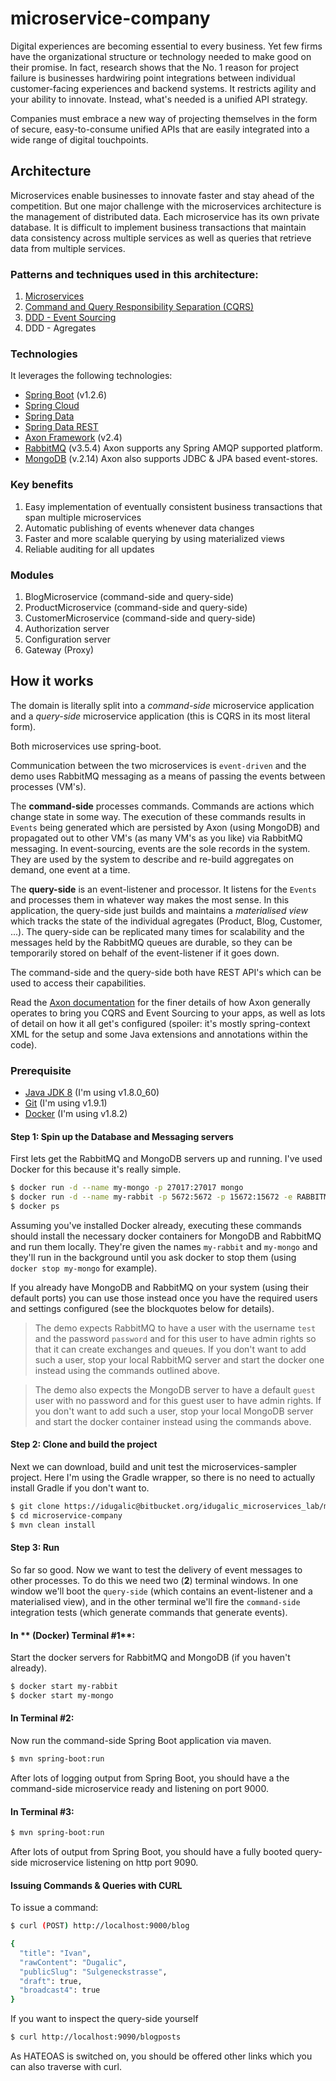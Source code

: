 # microservice-company

Digital experiences are becoming essential to every business. Yet few firms have the organizational structure or technology needed to make good on their promise. In fact, research shows that the No. 1 reason for project failure is businesses hardwiring point integrations between individual customer-facing experiences and backend systems. It restricts agility and your ability to innovate. Instead, what's needed is a unified API strategy. 

Companies must embrace a new way of projecting themselves in the form of secure, easy-to-consume unified APIs that are easily integrated into a wide range of digital touchpoints. 

## Architecture

Microservices enable businesses to innovate faster and stay ahead of the competition. But one major challenge with the microservices architecture is the management of distributed data. Each microservice has its own private database. It is difficult to implement business transactions that maintain data consistency across multiple services as well as queries that retrieve data from multiple services.

### Patterns and techniques used in this architecture:

1. [Microservices](https://bitbucket.org/idugalic_microservices_lab/micro-company/downloads/Microservices.docx) 
2. [Command and Query Responsibility Separation (CQRS)](https://bitbucket.org/idugalic_microservices_lab/micro-company/downloads/springone2gx2015eventsourcingandcqrs-150925224302-lva1-app6892.pdf)
3. [DDD - Event Sourcing](https://bitbucket.org/idugalic_microservices_lab/micro-company/downloads/springone2gx2015eventsourcingandcqrs-150925224302-lva1-app6892.pdf)
4. DDD - Agregates

### Technologies

It leverages the following technologies:

- [Spring Boot](http://projects.spring.io/spring-boot/) (v1.2.6)
- [Spring Cloud](http://projects.spring.io/spring-cloud/)
- [Spring Data](http://projects.spring.io/spring-data/)
- [Spring Data REST](http://projects.spring.io/spring-data-rest/)
- [Axon Framework](http://www.axonframework.org/) (v2.4)
- [RabbitMQ](https://www.rabbitmq.com/) (v3.5.4) Axon supports any Spring AMQP supported platform.
- [MongoDB](https://www.mongodb.com/) (v.2.14) Axon also supports JDBC & JPA based event-stores.


### Key benefits

1. Easy implementation of eventually consistent business transactions that span multiple microservices
2. Automatic publishing of events whenever data changes
3. Faster and more scalable querying by using materialized views
4. Reliable auditing for all updates

### Modules

1. BlogMicroservice (command-side and query-side)
2. ProductMicroservice (command-side and query-side)
3. CustomerMicroservice (command-side and query-side)
4. Authorization server
5. Configuration server
6. Gateway (Proxy)

## How it works

The domain is literally split into a *command-side* microservice application and a *query-side* microservice application (this is CQRS in its most literal form).

Both microservices use spring-boot.

Communication between the two microservices is `event-driven` and the demo uses RabbitMQ messaging as a means of passing the events between processes (VM's).

The **command-side** processes commands. Commands are actions which change state in some way. The execution of these commands results in `Events` being generated which are persisted by Axon (using MongoDB) and propagated out to other VM's (as many VM's as you like) via RabbitMQ messaging. In event-sourcing, events are the sole records in the system. They are used by the system to describe and re-build aggregates on demand, one event at a time.

The **query-side** is an event-listener and processor. It listens for the `Events` and processes them in whatever way makes the most sense. In this application, the query-side just builds and maintains a *materialised view* which tracks the state of the individual agregates (Product, Blog, Customer, ...). The query-side can be replicated many times for scalability and the messages held by the RabbitMQ queues are durable, so they can be temporarily stored on behalf of the event-listener if it goes down.

The command-side and the query-side both have REST API's which can be used to access their capabilities.


Read the [Axon documentation](http://www.axonframework.org/download/) for the finer details of how Axon generally operates to bring you CQRS and Event Sourcing to your apps, as well as lots of detail on how it all get's configured (spoiler: it's mostly spring-context XML for the setup and some Java extensions and annotations within the code).

### Prerequisite

- [Java JDK 8](http://www.oracle.com/technetwork/java/javase/downloads/jdk8-downloads-2133151.html) (I'm using v1.8.0_60)
- [Git](https://git-scm.com/) (I'm using v1.9.1)
- [Docker](https://www.docker.com/) (I'm using v1.8.2)


#### Step 1: Spin up the Database and Messaging servers

First lets get the RabbitMQ and MongoDB servers up and running. I've used Docker for this because it's really simple.

```bash
$ docker run -d --name my-mongo -p 27017:27017 mongo
$ docker run -d --name my-rabbit -p 5672:5672 -p 15672:15672 -e RABBITMQ_DEFAULT_USER=test -e RABBITMQ_DEFAULT_PASS=password -e RABBITMQ_NODENAME=my-rabbit rabbitmq:3-management
$ docker ps
```

Assuming you've installed Docker already, executing these commands should install the necessary docker containers for MongoDB and RabbitMQ and run them locally. They're given the names `my-rabbit` and `my-mongo` and they'll run in the background until you ask docker to stop them (using `docker stop my-mongo` for example).

If you already have MongoDB and RabbitMQ on your system (using their default ports) you can use those instead once you have the required users and settings configured (see the blockquotes below for details).

> The demo expects RabbitMQ to have a user with the username `test` and the password `password` and for this user to have admin rights so that it can create exchanges and queues. If you don't want to add such a user, stop your local RabbitMQ server and start the docker one instead using the commands outlined above.

> The demo also expects the MongoDB server to have a default `guest` user with no password and for this guest user to have admin rights. If you don't want to add such a user, stop your local MongoDB server and start the docker container instead using the commands above.

#### Step 2: Clone and build the project

Next we can download, build and unit test the microservices-sampler project. Here I'm using the Gradle wrapper, so there is no need to actually install Gradle if you don't want to.

```bash
$ git clone https://idugalic@bitbucket.org/idugalic_microservices_lab/micro-company.git
$ cd microservice-company
$ mvn clean install
```

#### Step 3: Run

So far so good. Now we want to test the delivery of event messages to other processes. To do this we need two (**2**) terminal windows. In one window we'll boot the `query-side` (which contains an event-listener and a materialised view), and in the other terminal we'll fire the `command-side` integration tests (which generate commands that generate events).

#### In ** (Docker) Terminal #1**:

Start the docker servers for RabbitMQ and MongoDB (if you haven't already).

```bash
$ docker start my-rabbit
$ docker start my-mongo
```

#### In **Terminal #2**:

Now run the command-side Spring Boot application via maven.

```bash
$ mvn spring-boot:run
```
After lots of logging output from Spring Boot, you should have a the command-side microservice ready and listening on port 9000.

#### In **Terminal #3**:

```bash
$ mvn spring-boot:run
```

After lots of output from Spring Boot, you should have a fully booted query-side microservice listening on http port 9090.


#### Issuing Commands & Queries with CURL
To issue a command:

```bash
$ curl (POST) http://localhost:9000/blog

{
  "title": "Ivan",
  "rawContent": "Dugalic",
  "publicSlug": "Sulgeneckstrasse",
  "draft": true,
  "broadcast4": true
}
```

If you want to inspect the query-side yourself

```bash
$ curl http://localhost:9090/blogposts
```

As HATEOAS is switched on, you should be offered other links which you can also traverse with curl.